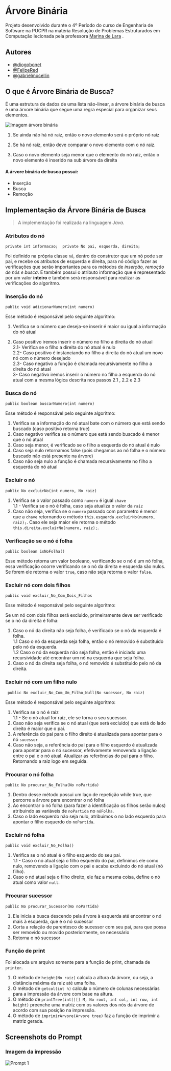 # Árvore Binária
Projeto desenvolvido durante o 4º Período do curso de Engenharia de Software na PUCPR na matéria Resolução de Problemas Estruturados em Computação lecionada pela professora [Marina de Lara](https://github.com/akitodr) .

## Autores

- [@diogobonet](https://github.com/diogobonet)
- [@FelipeRed](https://github.com/FelipeRed)
- [@gabrielmocellin](https://github.com/gabrielmocellin)


## O que é Árvore Binária de Busca?
É uma estrutura de dados de uma lista não-linear, a árvore binária de busca é uma árvore binária que segue uma regra especial para organizar seus elementos.

![Imagem árvore binária](https://github.com/gabrielmocellin/Arvore-Java/assets/96633512/652a94c4-a93a-4932-bd8f-75cee9400390)


1. Se ainda não há nó raiz, então o novo elemento será o próprio nó raiz

2. Se há nó raiz, então deve comparar o novo elemento com o nó raiz. 

3. Caso o novo elemento seja menor que o elemento do nó raiz, então o novo elemento é inserido na sub árvore da direita

#### A árvore binária de busca possui:
- Inserção
- Busca
- Remoção

## Implementação da Árvore Binária de Busca
> A implementação foi realizada na linguagem *Java*.

### Atributos do nó
`private int informacao;  private No pai, esquerda, direita;`

Foi definido na própria classe `nó`, dentro do construtor que um nó pode ser pai, e recebe os atributos de esquerda e direita, para nó código fazer as verificações que serão importantes para os métodos de *inserção, remoção de nós e busca*. E também possui o atributo informação que é representado por um valor **inteiro** e também será responsável para realizar as verificações do algoritmo.

### Inserção do nó
`public void adicionarNumero(int numero)`

Esse método é responsável pelo seguinte algoritmo:

1. Verifica se o número que deseja-se inserir é maior ou igual a informação do nó atual
       
2. Caso positivo iremos inserir o número no filho a direita do nó atual<br>
        2.1- Verifica se o filho a direita do nó atual é nulo <br>
            2.2- Caso positivo é instanciando no filho a direita do nó atual um novo nó com o número desejado<br>
            2.3- Caso negativo a função é chamada recursivamente no filho a direita do nó atual<br>
       3- Caso negativo iremos inserir o número no filho a esquerda do nó atual com a mesma lógica descrita nos passos 2.1 , 2.2 e 2.3

### Busca do nó
`public boolean buscarNumero(int numero)`

Esse método é responsável pelo seguinte algoritmo:
1. Verifica se a informação do nó atual bate com o número que está sendo buscado (caso positivo retorna true)  
2. Caso negativo verifica se o número que está sendo buscado é menor que o nó atual
3. Caso seja menor, é verificado se o filho a esquerda do nó atual é nulo
4. Caso seja nulo retornamos false (pois chegamos ao nó folha e o número buscado não está presente na árvore)
5. Caso não seja nulo a função é chamada recursivamente no filho a esquerda do nó atual

### Excluir o nó
`public No excluirNo(int numero, No raiz)`

1. Verifica se o valor passado como `numero` é igual `chave`<br>
1.1 - Verifica se o nó é folha, caso seja atualiza o valor da `raiz` <br>
2. Caso não seja, verifica se o `numero` passado com parametro é menor que a `chave` retornando o método `this.esquerda.excluirNo(numero, raiz);`.
Caso ele seja maior ele retorna o método `this.direita.excluirNo(numero, raiz);`.


### Verificação se o nó é folha
`public boolean isNoFolha()`

Esse método retorna um valor booleano, verificando se o nó é um nó folha, essa verificação ocorre verificando se o nó da direita e esquerda são nulos. Se forem ele retorna o valor `true`, caso não seja retorna o valor `false`.

### Excluir nó com dois filhos
`public void excluir_No_Com_Dois_Filhos`

Esse método é responsável pelo seguinte algoritmo: <br>

Se um nó com dois filhos será excluido, primeiramente deve ser verificado se o nó da direita é folha:

1. Caso o nó da direita não seja folha, é verificado se o nó da esquerda é folha. <br>
    1.1 Caso o nó da esquerda seja folha, então o nó removido é substituído pelo nó da esquerda.<br>
    1.2 Caso o nó da esquerda não seja folha, então é iniciado uma recursividade até encontrar um nó na esquerda que seja folha.<br>
2. Caso o nó da direita seja folha, o nó removido é substituido pelo nó da direita.

### Excluir nó com um filho nulo
` public No excluir_No_Com_Um_Filho_Null(No sucessor, No raiz)`

Esse método é responsável pelo seguinte algoritmo: <br>

1. Verifica se o nó é raiz<br>
    1.1 - Se o nó atual for raiz, ele se torna o seu sucessor. <br>
2. Caso não seja verifica se o nó atual (que será excluido) que está do lado direito é maior que o pai.
3. A referência do pai para o filho direito é atualizada para apontar para o nó `sucessor`
4. Caso não seja, a referência do pai para o filho esquerdo é atualizada para apontar para o nó sucessor, efetivamente removendo a ligação entre o pai e o nó atual. Atualizar as referências do pai para o filho. Retornando a raiz logo em seguida.

### Procurar o nó folha
`public No procurar_No_Folha(No noPartida)`

1. Dentro desse método possui um laço de repetição while true, que percorre a árvore para encontrar o nó folha
2. Ao encontrar o nó folha (para fazer a identificação os filhos serão nulos) atribuindo as variáveis de `noPartida` no `nóFolha`. 
3. Caso o lado esquerdo não seja nulo, atribuimos o no lado esquerdo para apontar o filho esquerdo do `noPartida`.

### Excluir nó folha
`public void excluir_No_Folha()`

1. Verifica se o nó atual é o filho esquerdo do seu pai. <br>
1.1 - Caso o nó atual seja o filho esquerdo do pai, definimos ele como nulo, removendo a ligação com o pai e acaba excluindo do nó atual (nó filho).
2. Caso o nó atual seja o filho direito, ele faz a mesma coisa, define o nó atual como valor `null`.


### Procurar sucessor
`public No procurar_Sucessor(No noPartida)`
 1. Ele inicia a busca descendo pela árvore à esquerda até encontrar o nó mais à esquerda, que é o nó sucessor <br>
 2. Corta a relação de parentesco do sucessor com seu pai, para que possa ser removido ou movido posteriormente, se necessário <br>
 3. Retorna o nó sucessor

### Função de print
Foi alocada um arquivo somente para a função de print, chamada de `printer`.
1. O método de `height(No raiz)` calcula a altura da árvore, ou seja, a distância máxima da raiz até uma folha.
2. O método de `getcol(int h)` calcula o número de colunas necessárias para a impressão da árvore com base na altura.
3. O método de `printTree(int[][] M, No root, int col, int row, int height)` preenche uma matriz com os valores dos nós da árvore de acordo com sua posição na impressão.
4. O método de `imprimirArvore(Arvore tree)` faz a função de imprimir a matriz gerada.

## Screenshots do Prompt
### Imagem da impressão
![Prompt 1](https://github.com/gabrielmocellin/Arvore-Java/assets/96633512/77691cf4-4c74-43b6-832f-f4dfee52a616)


